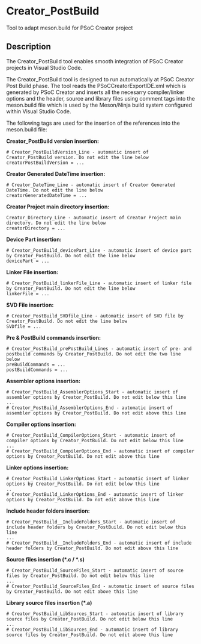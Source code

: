 # Creator_PostBuild
Tool to adapt meson.build for PSoC Creator project

## Description
The Creator_PostBuild tool enables smooth integration of PSoC Creator projects in Visual Studio Code.

The Creator_PostBuild tool is designed to run automatically at PSoC Creator Post Build phase. The tool reads the PSoCCreatorExportIDE.xml which is generated by PSoC Creator and inserts all the necesarry compiler/linker options and the header, source and library files using comment tags into the meson.build file which is used by the Meson/Ninja build system configured within Visual Studio Code.

The following tags are used for the insertion of the references into the meson.build file:

<b>Creator_PostBuild version insertion:</b>
```
# Creator_PostBuildVersion_Line - automatic insert of Creator_PostBuild version. Do not edit the line below
creatorPostBuildVersion = ...
```
<b>Creator Generated DateTime insertion:</b>
```
# Creator_DateTime_Line - automatic insert of Creator Generated DateTime. Do not edit the line below
creatorGeneratedDateTime = ...
```
<b>Creator Project main directory insertion:</b>
```
Creator_Directory_Line - automatic insert of Creator Project main directory. Do not edit the line below
creatorDirectory = ...
```
<b>Device Part insertion:</b>
```
# Creator_PostBuild_devicePart_Line - automatic insert of device part by Creator_PostBuild. Do not edit the line below
devicePart = ...
```
<b>Linker File insertion:</b>
```
# Creator_PostBuild_linkerFile_Line - automatic insert of linker file by Creator_PostBuild. Do not edit the line below
linkerFile = ...
```
<b>SVD File insertion:</b>
```
# Creator_PostBuild_SVDfile_Line - automatic insert of SVD file by Creator_PostBuild. Do not edit the line below
SVDfile = ...
```
<b>Pre & PostBuild commands insertion:</b>
```
# Creator_PostBuild_prePostBuild_Lines - automatic insert of pre- and postbuild commands by Creator_PostBuild. Do not edit the two line below
preBuildCommands = ...
postBuildCommands = ...
```
<b>Assembler options insertion:</b>
```
# Creator_PostBuild_AssemblerOptions_Start - automatic insert of assembler options by Creator_PostBuild. Do not edit below this line
...
# Creator_PostBuild_AssemblerOptions_End - automatic insert of assembler options by Creator_PostBuild. Do not edit above this line
```
<b>Compiler options insertion:</b>
```
# Creator_PostBuild_CompilerOptions_Start - automatic insert of compiler options by Creator_PostBuild. Do not edit below this line
...
# Creator_PostBuild_CompilerOptions_End - automatic insert of compiler options by Creator_PostBuild. Do not edit above this line
```
<b>Linker options insertion:</b>
```
# Creator_PostBuild_LinkerOptions_Start - automatic insert of linker options by Creator_PostBuild. Do not edit below this line
..
# Creator_PostBuild_LinkerOptions_End - automatic insert of linker options by Creator_PostBuild. Do not edit above this line
```
<b>Include header folders insertion:</b>
```
# Creator_PostBuild__IncludeFolders_Start - automatic insert of include header folders by Creator_PostBuild. Do not edit below this line
...
# Creator_PostBuild__IncludeFolders_End - automatic insert of include header folders by Creator_PostBuild. Do not edit above this line
```
<b>Source files insertion (*.c / *.s)</b>
```
# Creator_PostBuild_SourceFiles_Start - automatic insert of source files by Creator_PostBuild. Do not edit below this line
...
# Creator_PostBuild_SourceFiles_End - automatic insert of source files by Creator_PostBuild. Do not edit above this line
```
<b>Library source files insertion (*.a)</b>
```
# Creator_PostBuild_LibSources_Start - automatic insert of library source files by Creator_PostBuild. Do not edit below this line
...
# Creator_PostBuild_LibSources_End - automatic insert of library source files by Creator_PostBuild. Do not edit above this line
```
